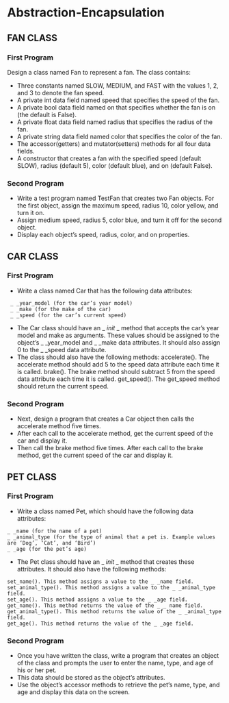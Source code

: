 # Abstraction-Encapsulation
## FAN CLASS
### First Program
Design a class named Fan to represent a fan. The class contains:
- Three constants named SLOW, MEDIUM, and FAST with the values 1, 2, and 3 to denote the fan speed.
- A private int data field named speed that specifies the speed of the fan.
- A private bool data field named on that specifies whether the fan is on (the default is False).
- A private float data field named radius that specifies the radius of the fan.
- A private string data field named color that specifies the color of the fan.
- The accessor(getters)  and mutator(setters)  methods for all four data fields.
- A constructor that creates a fan with the specified speed (default SLOW), radius (default 5), color (default blue), and on (default False).
  
### Second Program
- Write a test program named TestFan that creates two Fan objects. For the first object, assign the maximum speed, radius 10, color yellow, and turn it on.
- Assign medium speed, radius 5, color blue, and turn it off for the second object.
- Display each object’s speed, radius, color, and on properties.


## CAR CLASS
###  First Program
- Write a class named Car that has the following data attributes:
```
 _ _year_model (for the car’s year model)
 _ _make (for the make of the car)
 _ _speed (for the car’s current speed)
```
- The Car class should have an _ _init_ _ method that accepts the car’s year model and make as arguments. These values should be assigned to the object’s _ _year_model and _ _make data attributes. It should also assign 0 to the _ _speed data attribute.
- The class should also have the following methods:
accelerate(). The accelerate method should add 5 to the speed data attribute each time it is called.
brake(). The brake method should subtract 5 from the speed data attribute each time it is called.
get_speed(). The get_speed method should return the current speed.

### Second Program
- Next, design a program that creates a Car object then calls the accelerate method five times.
- After each call to the accelerate method, get the current speed of the car and display it.
- Then call the brake method five times. After each call to the brake method, get the current speed of the car and display it.


## PET CLASS
###  First Program
- Write a class named Pet, which should have the following data attributes:
```
_ _name (for the name of a pet)
_ _animal_type (for the type of animal that a pet is. Example values are ‘Dog’, ‘Cat’, and ‘Bird’)
_ _age (for the pet’s age)
```
- The Pet class should have an _ _init_ _ method that creates these attributes. It should also have the following methods:
```
set_name(). This method assigns a value to the _ _name field.
set_animal_type(). This method assigns a value to the _ _animal_type field.
set_age(). This method assigns a value to the _ _age field.
get_name(). This method returns the value of the _ _ name field.
get_animal_type(). This method returns the value of the _ _animal_type field.
get_age(). This method returns the value of the _ _age field.
```

### Second Program
- Once you have written the class, write a program that creates an object of the class and prompts the user to enter the name, type, and age of his or her pet.
- This data should be stored as the object’s attributes.
- Use the object’s accessor methods to retrieve the pet’s name, type, and age and display this data on the screen.









